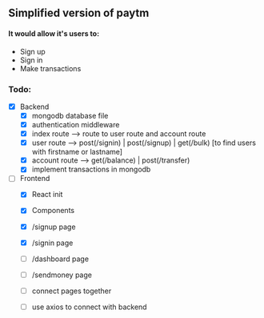 ## Simplified version of paytm

#### It would allow it's users to:
- Sign up
- Sign in
- Make transactions

### Todo:
- [x] Backend
    - [x] mongodb database file 
    - [x] authentication middleware
    - [x] index route --> route to user route and account route
    - [x] user route --> post(/signin) | post(/signup) | get(/bulk) [to find users with firstname or lastname]
    - [x] account route --> get(/balance) | post(/transfer)
    - [x] implement transactions in mongodb

- [ ] Frontend
    - [x] React init
    - [x] Components
    - [x] /signup page
    - [x] /signin page
    - [ ] /dashboard page
    - [ ] /sendmoney page
    - [ ] connect pages together
    - [ ] use axios to connect with backend




